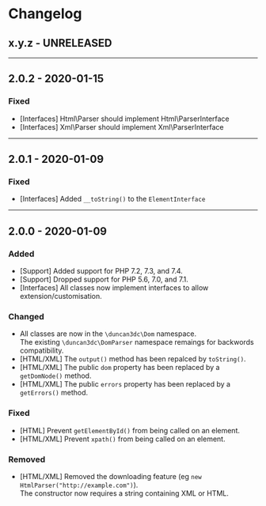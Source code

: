 Changelog
=========

## x.y.z - UNRELEASED

--------

## 2.0.2 - 2020-01-15

### Fixed

* [Interfaces] Html\Parser should implement Html\ParserInterface
* [Interfaces] Xml\Parser should implement Xml\ParserInterface

--------

## 2.0.1 - 2020-01-09

### Fixed

* [Interfaces] Added `__toString()` to the `ElementInterface`

--------

## 2.0.0 - 2020-01-09

### Added

* [Support] Added support for PHP 7.2, 7.3, and 7.4.
* [Support] Dropped support for PHP 5.6, 7.0, and 7.1.
* [Interfaces] All classes now implement interfaces to allow extension/customisation.

### Changed

* All classes are now in the `\duncan3dc\Dom` namespace.  
  The existing `\duncan3dc\DomParser` namespace remaings for backwords compatibility.
* [HTML/XML] The `output()` method has been repalced by `toString()`.
* [HTML/XML] The public `dom` property has been replaced by a `getDomNode()` method.
* [HTML/XML] The public `errors` property has been replaced by a `getErrors()` method.

### Fixed

* [HTML] Prevent `getElementById()` from being called on an element.
* [HTML/XML] Prevent `xpath()` from being called on an element.

### Removed

* [HTML/XML] Removed the downloading feature (eg `new HtmlParser("http://example.com")`).  
  The constructor now requires a string containing XML or HTML.

